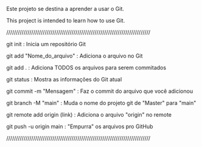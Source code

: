 Este projeto se destina a aprender a usar o Git.

This project is intended to learn how to use Git.

///////////////////////////////////////////////////////////////////////////

git init : Inicia um repositório Git

git add "Nome_do_arquivo" : Adiciona o arquivo no Git

git add . : Adiciona TODOS os arquivos para serem commitados

git status : Mostra as informações do Git atual

git commit -m "Mensagem" : Faz o commit do arquivo que você adicionou

git branch -M "main" : Muda o nome do projeto git de "Master" para "main"

git remote add origin (link) : Adiciona o arquivo "origin" no remote

git push -u origin main : "Empurra" os arquivos pro GitHub


///////////////////////////////////////////////////////////////////////////
